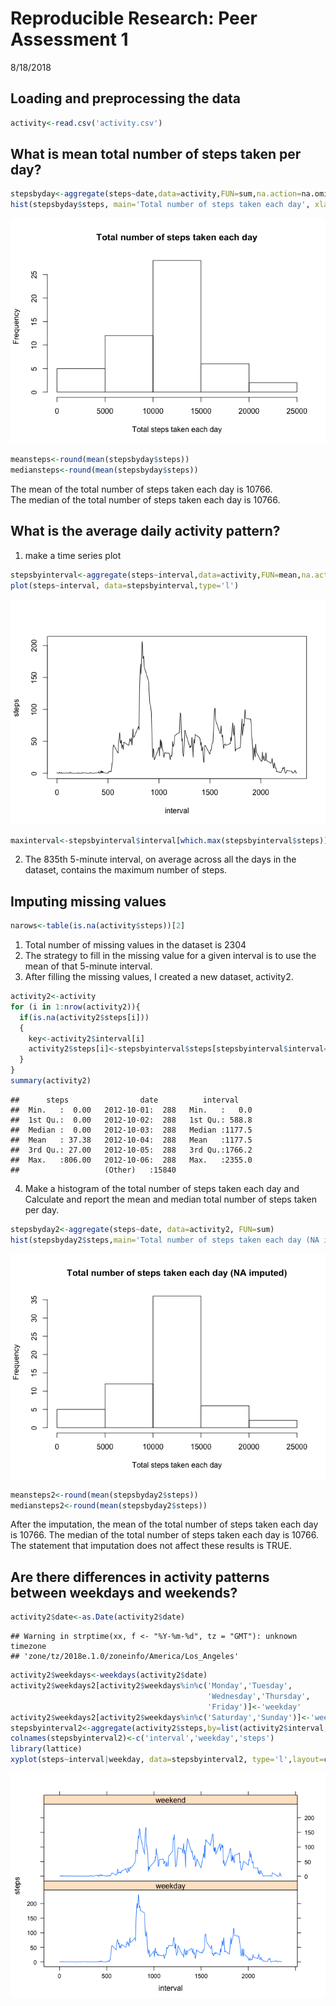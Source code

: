 # Reproducible Research: Peer Assessment 1
8/18/2018  


## Loading and preprocessing the data


```r
activity<-read.csv('activity.csv')
```

## What is mean total number of steps taken per day?

```r
stepsbyday<-aggregate(steps~date,data=activity,FUN=sum,na.action=na.omit)
hist(stepsbyday$steps, main='Total number of steps taken each day', xlab='Total steps taken each day')
```

![](PA1_template_files/figure-html/meansteps-1.png)<!-- -->

```r
meansteps<-round(mean(stepsbyday$steps))
mediansteps<-round(mean(stepsbyday$steps))
```
The mean of the total number of steps taken each day is 10766.  
The median of the total number of steps taken each day is 10766. 

## What is the average daily activity pattern?
1. make a time series plot

```r
stepsbyinterval<-aggregate(steps~interval,data=activity,FUN=mean,na.action=na.omit)
plot(steps~interval, data=stepsbyinterval,type='l')
```

![](PA1_template_files/figure-html/timeseries-1.png)<!-- -->

```r
maxinterval<-stepsbyinterval$interval[which.max(stepsbyinterval$steps)]
```
2. The 835th 5-minute interval, on average across all the days in the dataset, contains the maximum number of steps.

## Imputing missing values

```r
narows<-table(is.na(activity$steps))[2]
```
1. Total number of missing values in the dataset is 2304
2. The strategy to fill in the missing value for a given interval is to use the mean of that 5-minute interval. 
3. After filling the missing values, I created a new dataset, activity2.

```r
activity2<-activity
for (i in 1:nrow(activity2)){
  if(is.na(activity2$steps[i]))
  {
    key<-activity2$interval[i]
    activity2$steps[i]<-stepsbyinterval$steps[stepsbyinterval$interval==key]
  }
}
summary(activity2)
```

```
##      steps                date          interval     
##  Min.   :  0.00   2012-10-01:  288   Min.   :   0.0  
##  1st Qu.:  0.00   2012-10-02:  288   1st Qu.: 588.8  
##  Median :  0.00   2012-10-03:  288   Median :1177.5  
##  Mean   : 37.38   2012-10-04:  288   Mean   :1177.5  
##  3rd Qu.: 27.00   2012-10-05:  288   3rd Qu.:1766.2  
##  Max.   :806.00   2012-10-06:  288   Max.   :2355.0  
##                   (Other)   :15840
```
4. Make a histogram of the total number of steps taken each day and Calculate and report the mean and median total number of steps taken per day.

```r
stepsbyday2<-aggregate(steps~date, data=activity2, FUN=sum)
hist(stepsbyday2$steps,main='Total number of steps taken each day (NA imputed)', xlab='Total steps taken each day')
```

![](PA1_template_files/figure-html/activity2-1.png)<!-- -->

```r
meansteps2<-round(mean(stepsbyday2$steps))
mediansteps2<-round(mean(stepsbyday2$steps))
```

After the imputation, the mean of the total number of steps taken each day is 10766. The median of the total number of steps taken each day is 10766. The statement that imputation does not affect these results is TRUE.

## Are there differences in activity patterns between weekdays and weekends?


```r
activity2$date<-as.Date(activity2$date)
```

```
## Warning in strptime(xx, f <- "%Y-%m-%d", tz = "GMT"): unknown timezone
## 'zone/tz/2018e.1.0/zoneinfo/America/Los_Angeles'
```

```r
activity2$weekdays<-weekdays(activity2$date)
activity2$weekdays2[activity2$weekdays%in%c('Monday','Tuesday',
                                            'Wednesday','Thursday',
                                            'Friday')]<-'weekday'
activity2$weekdays2[activity2$weekdays%in%c('Saturday','Sunday')]<-'weekend'
stepsbyinterval2<-aggregate(activity2$steps,by=list(activity2$interval,activity2$weekdays2),FUN=mean)
colnames(stepsbyinterval2)<-c('interval','weekday','steps')
library(lattice)
xyplot(steps~interval|weekday, data=stepsbyinterval2, type='l',layout=c(1,2))
```

![](PA1_template_files/figure-html/weekdays-1.png)<!-- -->
